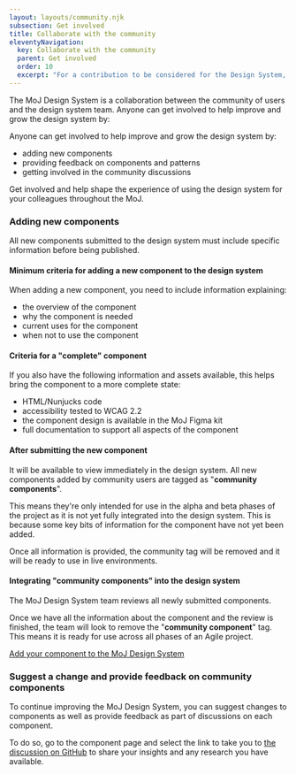 ```yaml
---
layout: layouts/community.njk
subsection: Get involved
title: Collaborate with the community
eleventyNavigation:
  key: Collaborate with the community
  parent: Get involved
  order: 10
  excerpt: "For a contribution to be considered for the Design System, the style, component or pattern needs to be useful and unique."
---
```


The MoJ Design System is a collaboration between the community of users and the design system team. Anyone can get involved to help improve and grow the design system by:

Anyone can get involved to help improve and grow the design system by:

- adding new components
- providing feedback on components and patterns
- getting involved in the community discussions

Get involved and help shape the experience of using the design system for your colleagues throughout the MoJ.

### Adding new components

All new components submitted to the design system must include specific information before being published.

#### Minimum criteria for adding a new component to the design system
When adding a new component, you need to include information explaining:

- the overview of the component
- why the component is needed
- current uses for the component
- when not to use the component

#### Criteria for a "complete" component

If you also have the following information and assets available, this helps bring the component to a more complete state:

- HTML/Nunjucks code
- accessibility tested to WCAG 2.2
- the component design is available in the MoJ Figma kit
- full documentation to support all aspects of the component

#### After submitting the new component

It will be available to view immediately in the design system. All new components added by community users are tagged as "<strong>community components</strong>".

This means they're only intended for use in the alpha and beta phases of the project as it is not yet fully integrated into the design system. This is because some key bits of information for the component have not yet been added.

Once all information is provided, the community tag will be removed and it will be ready to use in live environments.

#### Integrating "community components" into the design system

The MoJ Design System team reviews all newly submitted components.

Once we have all the information about the component and the review is finished, the team will look to remove the "<strong>community component</strong>" tag. This means it is ready for use across all phases of an Agile project.

[Add your component to the MoJ Design System](https://github.com/ministryofjustice/moj-frontend/discussions/new/choose)

### Suggest a change and provide feedback on community components

To continue improving the MoJ Design System, you can suggest changes to components as well as provide feedback as part of discussions on each component.

To do so, go to the component page and select the link to take you to [the discussion on GitHub](https://github.com/ministryofjustice/moj-frontend/discussions) to share your insights and any research you have available.